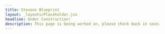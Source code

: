 ```yaml
---
title: Stevens Blueprint
layout: _layouts/Placeholder.jsx
headline: Under Construction!
description: This page is being worked on, please check back in soon.
---
```


<!-- ---
title: Stevens Blueprint
layout: _layouts/Blog.jsx
headline: Stevens Blueprint Blog
description: Keep up with our student run organization's latest accomplishments and mishaps.
posts:
  - name_post: example1
    image: "/assets/events/google_event.jpg"
    date: "10, May 2024"
    tag: "Project"
  - name_post: example2
    image: "/assets/events/google_event_1.jpg"
    date: "10, May 2024"
    tag: "Project"
  - name_post: example3
    image: "/assets/events/google_event_2.jpg"
    date: "10, May 2024"
    tag: "Project"
  - name_post: example4
    image: "/assets/events/google_event.jpg"
    date: "10, May 2024"
    tag: "Project"
  - name_post: example5
    image: "/assets/events/google_event_1.jpg"
    date: "10, May 2024"
    tag: "Project"
  - name_post: example6
    image: "/assets/events/google_event_2.jpg"
    date: "10, May 2024"
    tag: "Project"
--- -->
